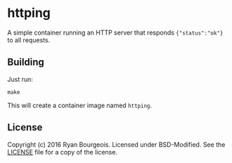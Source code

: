 httping
=======
A simple container running an HTTP server that responds `{"status":"ok"}` to all requests.

Building
--------
Just run:

    make

This will create a container image named `httping`.

License
-------
Copyright (c) 2016 Ryan Bourgeois. Licensed under BSD-Modified. See the [LICENSE][1] file for a copy of the license.

[1]: https://raw.githubusercontent.com/BlueDragonX/docker-httping/master/LICENSE "License"

